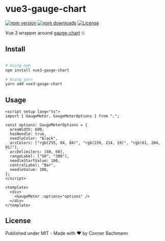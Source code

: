 # vue3-gauge-chart

[![npm version][npm-version-src]][npm-version-href]
[![npm downloads][npm-downloads-src]][npm-downloads-href]
[![License][license-src]][license-href]

Vue 3 wrapper around [gauge-chart](https://github.com/greetclock/gauge-chart) ⏲

## Install

```sh

# Using npm
npm install vue3-gauge-chart

# Using yarn
yarn add vue3-gauge-chart
```

## Usage

```vue [example.vue]
<script setup lang="ts">
import { GaugeMeter, GaugeMeterOptions } from ".";

const options: GaugeMeterOptions = {
  areaWidth: 600,
  hasNeedle: true,
  needleColor: "black",
  arcColors: ["rgb(255, 84, 84)", "rgb(239, 214, 19)", "rgb(61, 204, 91)"],
  arcDelimiters: [40, 60],
  rangeLabel: ["50", "300"],
  needleStartValue: 100,
  centralLabel: "Bar",
  needleValue: 100,
};
</script>

<template>
  <div>
    <GaugeMeter :options="options" />
  </div>
</template>
```

## License

Published under MIT - Made with ❤️ by Conner Bachmann

<!-- Badges -->

[npm-version-src]: https://img.shields.io/npm/v/vue3-gauge-chart/latest.svg
[npm-version-href]: https://npmjs.com/package/vue3-gauge-chart
[npm-downloads-src]: https://img.shields.io/npm/dt/vue3-gauge-chart.svg
[npm-downloads-href]: https://npmjs.com/package/vue3-gauge-chart
[license-src]: https://img.shields.io/npm/l/vue3-gauge-chart.svg
[license-href]: https://npmjs.com/package/vue3-gauge-chart